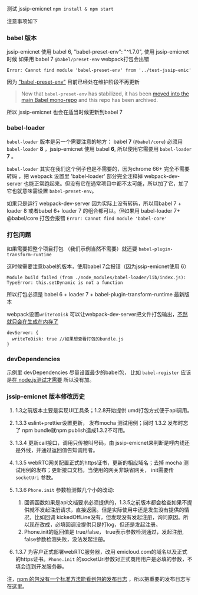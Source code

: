 测试 jssip-emicnet  `npm install & npm start`

注意事项如下

### babel 版本

jssip-emicnet 使用 babel 6, "babel-preset-env": "^1.7.0",
使用 jssip-emicnet 时候 如果用 babel 7 `@babel/preset-env` webpack打包会出错 

`Error: Cannot find module 'babel-preset-env' from '../test-jssip-emic'`

因为 ["babel-preset-env"](https://www.npmjs.com/package/babel-preset-env) 目前已经处在维护阶段不再更新 

> Now that `babel-preset-env` has stabilized, it has been [moved into the main Babel mono-repo](https://github.com/babel/babel/tree/master/packages/babel-preset-env) and this repo has been archived.

所以  jssip-emicnet 也会在适当时候更新到babel 7



### babel-loader 

`babel-loader` 版本是另一个需要注意的地方： babel **7**  (`@babel/core`) 必须用 `babel-loader` **8** ，jssip-emicnet 使用 babel **6**, 所以使用它需要用 `babel-loader` **7** 。 

`babel-loader` 其实在我们这个例子也是不需要的，因为chrome 66+ 完全不需要转码 ，把 webpack 设置里 'babel-loader' 部分完全注释掉 webpack-dev-server 也能正常跑起来。但没有它在通常项目中都不太可能，所以加了它，加了它也就意味需设置 `babel-preset-env`。 

如果只是运行 webpack-dev-server 因为实际上没有转码，所以用babel 7 + loader 8 或者babel 6+ loader 7 的组合都可以。但如果用 babel-loader 7+ @babel/core 打包会报错 `Error: Cannot find module 'babel-core'`



### 打包问题

如果需要把整个项目打包 （我们示例当然不需要）就还要 `babel-plugin-transform-runtime`  

 这时候需要注意babel的版本，使用babel 7会报错（因为jssip-emicnet使用 6）

```
Module build failed (from ./node_modules/babel-loader/lib/index.js):
TypeError: this.setDynamic is not a function
```

所以打包必须是 babel 6 + loader 7 + babel-plugin-transform-runtime 最新版本

webpack设置`writeToDisk` 可以让webpack-dev-server把文件打包输出，[不然就只会在生成在内存了](https://stackoverflow.com/questions/33318457/bundle-js-file-output-and-webpack-dev-server)

```
devServer: {
  writeToDisk: true //如果想查看打包的bundle.js
}
```


### devDependencies

示例里 devDependencies 尽量设置最少的babel包， 比如 `babel-register` 应该是[在 node.js测试才需要](https://x-team.com/blog/setting-up-javascript-testing-tools-for-es6/) 所以没有加。 



### jssip-emicnet  版本修改历史

1. 1.3之前版本主要是实现UI工具条；1.2.8开始提供 umd打包方式便于api调用。
2. 1.3.3  eslint+prettier设置更新， 发布mocha 测试用例；同时 1.3.2 发布时忘了 npm bundle就npm publish造成1.3.2不可用。
3. 1.3.4 更新call接口，调用只传被叫号码，由 jssip-emicnet来判断是呼内线还是外线，并通过返回值告知调用者。
4. 1.3.5 webRTC网关配置正式的https证书，更新的相应域名；去掉 mocha 测试用例的发布；更新接口文档，当使用的网关非缺省网关， init需要传 `socketUri` 参数。
5. 1.3.6 `Phone.init` 参数检测做几个小的改动:  
   1. 回调函数如果是api文档要求必须提供的，1.3.5之前版本都会检查如果不提供就不发起注册请求，直接返回。但是实际使用中还是发生没有提供的情况，比如回调 kickedOffLine没有，但发现没有发起注册，询问原因。所以现在改成，必填回调没提供只是打log，但还是发起注册。 
   2. Phone.init的返回值是 true/false， true表示参数检测通过，发起注册, false参数检测失败，没法发起注册。

6. 1.3.7 为客户正式部署webRTC服务器，改用 emicloud.com的域名以及正式的https证书。`Phone.init` 的socketUri参数对正式商用用户是必填的参数，不填会连到开发服务器。

注，[npm 的包没有一个标准方法能看到包的发布日志](https://stackoverflow.com/questions/34971504/how-do-i-see-the-release-notes-for-an-npm-package-before-i-upgrade) ，所以把重要的发布日志写在这里。